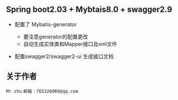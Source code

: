 ## Spring boot2.03 + Mybtais8.0 + swagger2.9


+ 配置了 Mybatis-generator

    + 要注意generator的配置更改
    + 自动生成实体类和Mapper接口及xml文件

+ 配置swagger2/swagger2-ui 生成接口文档




## 关于作者

`Mr zhu`
`邮箱：765326069@qq.com`
